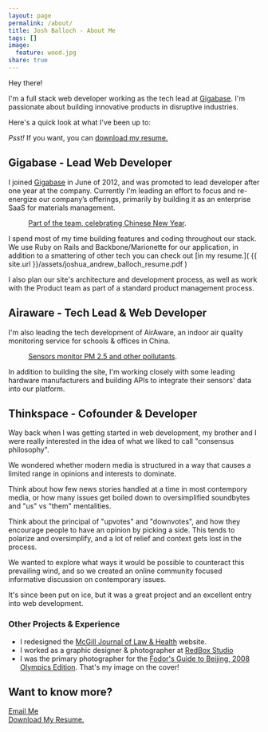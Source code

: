 ```yaml
---
layout: page
permalink: /about/
title: Josh Balloch - About Me
tags: []
image:
  feature: wood.jpg
share: true
---
```


Hey there!

I'm a full stack web developer working as the tech lead at [Gigabase](http://www.gigabase.org). I'm passionate about building innovative products in disruptive industries.

Here's a quick look at what I've been up to:

<div class="small">
  <em>Psst!</em> If you want, you can <a href="{{ site.url }}/assets/joshua_andrew_balloch_resume.pdf" target="_blank">download my resume.</a>
</div>

## Gigabase - Lead Web Developer

I joined [Gigabase](http://www.gigabase.org) in June of 2012, and was promoted to lead developer after one year at the company. Currently I'm leading an effort to focus and re-energize our company’s offerings, primarily by building it as an enterprise SaaS for materials management.

<figure class="half centred">
  <a href="{{ site.url }}/images/about/giga_chunjie.jpg"><img src="{{ site.url }}/images/about/giga_chunjie.jpg" alt=""></a>
  <figcaption><a href="{{ site.url }}/images/about/giga_chunjie.jpg" title="Part of the team, celebrating Chinese New Year">Part of the team, celebrating Chinese New Year</a>.</figcaption>
</figure>

I spend most of my time building features and coding throughout our stack. We use Ruby on Rails and Backbone/Marionette for our application, in addition to a smattering of other tech you can check out [in my resume.]( {{ site.url }}/assets/joshua_andrew_balloch_resume.pdf )

I also plan our site's architecture and development process, as well as work with the Product team as part of a standard product management process.

## Airaware - Tech Lead & Web Developer

I'm also leading the tech development of AirAware, an indoor air quality monitoring service for schools & offices in China.

<figure class="half centred">
  <a href="{{ site.url }}/images/about/airaware.jpg"><img src="{{ site.url }}/images/about/airaware.jpg" alt=""></a>
  <figcaption><a href="{{ site.url }}/images/about/airaware.jpg" title="AirAware">Sensors monitor PM 2.5 and other pollutants</a>.</figcaption>
</figure>


In addition to building the site, I'm working closely with some leading hardware manufacturers and building APIs to integrate their sensors' data into our platform.

## Thinkspace - Cofounder & Developer

Way back when I was getting started in web development, my brother and I were really interested in the idea of what we liked to call "consensus philosophy".

We wondered whether modern media is structured in a way that causes a limited range in opinions and interests to dominate.

Think about how few news stories handled at a time in most contempory media, or how many issues get boiled down to oversimplified soundbytes and "us" vs "them" mentalities.

Think about the principal of "upvotes" and "downvotes", and how they encourage people to have an opinion by picking a side. This tends to polarize and oversimplify, and a lot of relief and context gets lost in the process.

We wanted to explore what ways it would be possible to counteract this prevailing wind, and so we created an online community focused informative discussion on contemporary issues.

It's since been put on ice, but it was a great project and an excellent entry into web development.

### Other Projects & Experience

* I redesigned the [McGill Journal of Law & Health]( http://mjlh.mcgill.ca ) website.
* I worked as a graphic designer & photographer at [RedBox Studio](http://art.redboxstudio.cn/en)
* I was the primary photographer for the [Fodor's Guide to Beijing, 2008 Olympics Edition]( http://www.amazon.co.uk/Fodors-Guide-Beijing-Olympics-Edition/dp/7200070459 ). That's my image on the cover!


## Want to know more?


<a href="mailto:joshuaballoch@gmail.com" class="btn btn-info"><i class="icon-envelope"></i> Email Me</a>
<br>
<a href="{{ site.url }}/assets/joshua_andrew_balloch_resume.pdf" target="_blank" class="btn btn-success">Download My Resume.</a>
